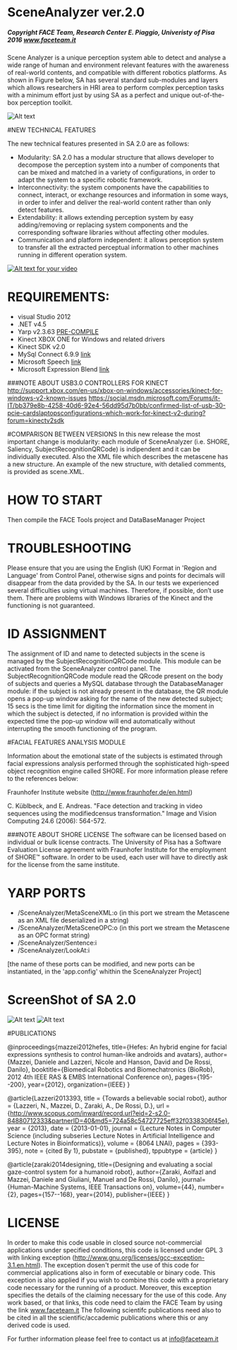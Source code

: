 ﻿# SceneAnalyzer ver.2.0
##### Copyright FACE Team, Research Center E. Piaggio, Univeristy of Pisa 2016 www.faceteam.it

Scene Analyzer is a unique perception system able to detect and analyse a wide range of human and environment relevant features with the awareness of real-world contents, and compatible with different robotics platforms. As shown in Figure below, SA has several standard sub-modules and layers which allows researchers in HRI area to perform complex perception tasks with a minimum effort just by using SA as a perfect and unique out-of-the-box perception toolkit.   

![Alt text](/SAdiagram.png?raw=true "SceneAnalyzer Architecture")



#NEW TECHNICAL FEATURES 

The new technical features presented in SA 2.0 are as follows: 
 * Modularity: SA 2.0  has a modular structure that allows developer to decompose the perception system into a number of components that can be mixed and matched in a variety of configurations, in order to adapt the system to a specific robotic framework.
 * Interconnectivity: the system components have the capabilities to connect, interact, or exchange resources and information in some ways, in order to infer and deliver the real-world content rather than only detect features.
 * Extendability: it allows extending perception system by easy adding/removing or replacing system components and the corresponding software libraries without affecting other modules.
 * Communication and platform independent: it allows perception system to transfer all the extracted perceptual information to other machines running in different operation system.

[![Alt text for your video](http://imgur.com/2oDiCsx)](https://www.youtube.com/watch?v=px3nTTn6sUw)

# REQUIREMENTS:
- visual Studio 2012
- .NET v4.5
- Yarp v2.3.63 [PRE-COMPILE](https://sourceforge.net/projects/yarp0/files/yarp2/yarp-2.3.63/windows/yarp_2.3.63_v11_x86_0.exe/download)
- Kinect XBOX ONE for Windows and related drivers
- Kinect SDK v2.0
- MySql Connect 6.9.9 [link](http://dev.mysql.com/downloads/file/?id=463758)
- Microsoft Speech [link](https://www.microsoft.com/en-us/download/confirmation.aspx?id=27225)
- Microsoft Expression Blend [link](https://www.microsoft.com/it-it/download/confirmation.aspx?id=10801)

###NOTE ABOUT USB3.0 CONTROLLERS FOR KINECT
http://support.xbox.com/en-us/xbox-on-windows/accessories/kinect-for-windows-v2-known-issues
https://social.msdn.microsoft.com/Forums/it-IT/bb379e8b-4258-40d6-92e4-56dd95d7b0bb/confirmed-list-of-usb-30-pcie-cardslaptopsconfigurations-which-work-for-kinect-v2-during?forum=kinectv2sdk

#COMPARISON BETWEEN VERSIONS
In this new release the most important change is modularity: each module of SceneAnalyzer (i.e. SHORE, Saliency, SubjectRecognitionQRCode) is indipendent and it can be individually executed. 
Also the XML file which describes the metascene has a new structure. An example of the new structure, with detalied comments, is provided as scene.XML.

# HOW TO START

Then compile the FACE Tools project and DataBaseManager Project

# TROUBLESHOOTING

Please ensure that you are using the English (UK) Format in 'Region and Language' from Control Panel, otherwise signs and points for decimals will disappear from the data provided by the SA.
In our tests we experienced several difficulties using virtual machines. Therefore, if possible, don’t use them. There are problems with Windows libraries of the Kinect and the functioning is not guaranteed.



# ID ASSIGNMENT

The assignment of ID and name to detected subjects in the scene is managed by the SubjectRecognitionQRCode module. This module can be activated from the SceneAnalyzer control panel.
The SubjectRecognitionQRCode module read the QRcode present on the body of subjects and queries a MySQL database through the DatabaseManager module: if the subject is not already present in the database, the QR module opens a pop-up window asking for the name of the new detected subject; 15 secs is the time limit for digiting the information since the moment in which the subject is detected, if no information is provided within the expected time the pop-up window will end automatically without interrupting the smooth functioning of the program.

#FACIAL FEATURES ANALYSIS MODULE

Information about the emotional state of the subjects is estimated through facial expressions analysis performed through the sophisticated high-speed object recognition engine called SHORE. For more information please refere to the references below: 

Fraunhofer Institute website (http://www.fraunhofer.de/en.html)

C. Küblbeck, and E. Andreas. "Face detection and tracking in video sequences using the modifiedcensus transformation." Image and Vision Computing 24.6 (2006): 564-572.


###NOTE ABOUT SHORE LICENSE
The software can be licensed based on individual or bulk license contracts. The University of Pisa has a Software Evaluation License agreement with Fraunhofer Institute  for the employment of SHORE™ software. 
In order to be used, each user will have to directly ask for the license from the same institute. 


# YARP PORTS

 - /SceneAnalyzer/MetaSceneXML:o (in this port we stream the Metascene as an XML file deserialized in a string)
 - /SceneAnalyzer/MetaSceneOPC:o (in this port we stream the Metascene as an OPC format string)
 - /SceneAnalyzer/Sentence:i
 - /SceneAnalyzer/LookAt:i

[the name of these ports can be modified, and new ports can be instantiated, in the 'app.config' whithin the SceneAnalyzer Project]

# ScreenShot of SA 2.0
![Alt text](/SAEA.png?raw=true "SceneAnalyzer Enviromental Analysis")
![Alt text](/SA_subjectAnalysis.png?raw=true "SceneAnalyzer Subject Analysis")


#PUBLICATIONS

@inproceedings{mazzei2012hefes,
  title={Hefes: An hybrid engine for facial expressions synthesis to control human-like androids and avatars},
  author={Mazzei, Daniele and Lazzeri, Nicole and Hanson, David and De Rossi, Danilo},
  booktitle={Biomedical Robotics and Biomechatronics (BioRob), 2012 4th IEEE RAS \& EMBS International Conference on},
  pages={195--200},
  year={2012},
  organization={IEEE}
}

@article{Lazzeri2013393,
	title = {Towards a believable social robot},
	author = {Lazzeri, N., Mazzei, D., Zaraki, A., De Rossi, D.},
	url = {http://www.scopus.com/inward/record.url?eid=2-s2.0-84880712333&partnerID=40&md5=724a58c54727725eff32f0338306f45e},
	year = {2013},
	date = {2013-01-01},
	journal = {Lecture Notes in Computer Science (including subseries Lecture Notes in Artificial Intelligence and Lecture Notes in Bioinformatics)},
	volume = {8064 LNAI},
	pages = {393-395},
	note = {cited By 1},
	pubstate = {published},
	tppubtype = {article}
}

@article{zaraki2014designing,
  title={Designing and evaluating a social gaze-control system for a humanoid robot},
  author={Zaraki, Aolfazl and Mazzei, Daniele and Giuliani, Manuel and De Rossi, Danilo},
  journal={Human-Machine Systems, IEEE Transactions on},
  volume={44},
  number={2},
  pages={157--168},
  year={2014},
  publisher={IEEE}
}

# LICENSE
In order to make this code usable in closed source not-commercial applications under specified conditions, this code is licensed under GPL 3 with linking exception (http://www.gnu.org/licenses/gcc-exception-3.1.en.html).
The exception dosen't permit the use of this code for commercial applications also in form of executable or binary code. 
This exception is also applied if you wish to combine this code with a proprietary code necessary for the running of a product.
Moreover, this exception specifies the details of the claiming necessary for the use of this code.
Any work based, or that links, this code need to claim the FACE Team by using the link www.faceteam.it
The following scientifc publications need also to be cited in all the scientific/accademic publications where this or any derived code is used.


For further information please feel free to contact us at info@faceteam.it
